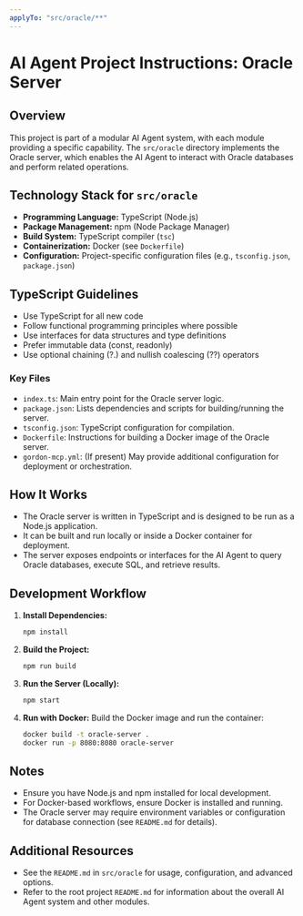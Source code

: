```yaml
---
applyTo: "src/oracle/**"
---
```

# AI Agent Project Instructions: Oracle Server

## Overview
This project is part of a modular AI Agent system, with each module providing a specific capability. The `src/oracle` directory implements the Oracle server, which enables the AI Agent to interact with Oracle databases and perform related operations.

## Technology Stack for `src/oracle`

- **Programming Language:** TypeScript (Node.js)
- **Package Management:** npm (Node Package Manager)
- **Build System:** TypeScript compiler (`tsc`)
- **Containerization:** Docker (see `Dockerfile`)
- **Configuration:** Project-specific configuration files (e.g., `tsconfig.json`, `package.json`)

## TypeScript Guidelines
- Use TypeScript for all new code
- Follow functional programming principles where possible
- Use interfaces for data structures and type definitions
- Prefer immutable data (const, readonly)
- Use optional chaining (?.) and nullish coalescing (??) operators

### Key Files
- `index.ts`: Main entry point for the Oracle server logic.
- `package.json`: Lists dependencies and scripts for building/running the server.
- `tsconfig.json`: TypeScript configuration for compilation.
- `Dockerfile`: Instructions for building a Docker image of the Oracle server.
- `gordon-mcp.yml`: (If present) May provide additional configuration for deployment or orchestration.

## How It Works
- The Oracle server is written in TypeScript and is designed to be run as a Node.js application.
- It can be built and run locally or inside a Docker container for deployment.
- The server exposes endpoints or interfaces for the AI Agent to query Oracle databases, execute SQL, and retrieve results.

## Development Workflow
1. **Install Dependencies:**
   ```sh
   npm install
   ```
2. **Build the Project:**
   ```sh
   npm run build
   ```
3. **Run the Server (Locally):**
   ```sh
   npm start
   ```
4. **Run with Docker:**
   Build the Docker image and run the container:
   ```sh
   docker build -t oracle-server .
   docker run -p 8080:8080 oracle-server
   ```

## Notes
- Ensure you have Node.js and npm installed for local development.
- For Docker-based workflows, ensure Docker is installed and running.
- The Oracle server may require environment variables or configuration for database connection (see `README.md` for details).

## Additional Resources
- See the `README.md` in `src/oracle` for usage, configuration, and advanced options.
- Refer to the root project `README.md` for information about the overall AI Agent system and other modules.
